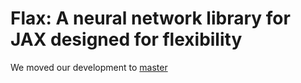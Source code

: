 # Flax: A neural network library for JAX designed for flexibility

We moved our development to [master](https://github.com/google/flax)
